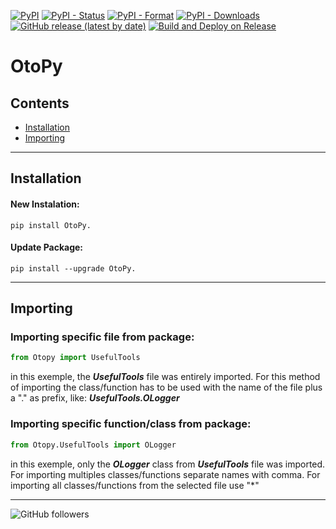 [![PyPI](https://img.shields.io/pypi/v/OtoPy?label=Package&logo=PyPi)](https://pypi.org/project/OtoPy/)
[![PyPI - Status](https://img.shields.io/pypi/status/OtoPy?logo=pypi)](https://pypi.org/project/OtoPy/)
[![PyPI - Format](https://img.shields.io/pypi/format/OtoPy?logo=pypi)](https://pypi.org/project/OtoPy/)
[![PyPI - Downloads](https://img.shields.io/pypi/dm/OtoPy?logo=pypi)](https://pypi.org/project/OtoPy/)
[![GitHub release (latest by date)](https://img.shields.io/github/v/release/Otoma-Systems/OtoPy?color=6020A5&label=Release&logo=github)](https://github.com/Otoma-Systems/OtoPy/releases)
[![Build and Deploy on Release](https://github.com/Otoma-Systems/OtoPy/actions/workflows/BuildAndDeploy_OnRelease.yml/badge.svg)](https://github.com/Otoma-Systems/OtoPy/actions/workflows/BuildAndDeploy_OnRelease.yml)
# OtoPy

## Contents
* [Installation](#installation)
* [Importing](#importing)
___

## Installation
  #### New Instalation:
```
pip install OtoPy.
```
  #### Update Package:
```
pip install --upgrade OtoPy.
```
___

## Importing  
  ### Importing specific file from package:
  ```python
  from Otopy import UsefulTools 
  ```
  in this exemple, the ***UsefulTools*** file was entirely imported. For this method of importing the class/function has to be used with the name of the file plus a "." as prefix, like: ***UsefulTools.OLogger***
  
  ### Importing specific function/class from package:
  ```python
  from Otopy.UsefulTools import OLogger
  ```
  in this exemple, only the ***OLogger*** class from ***UsefulTools*** file was imported. For importing multiples classes/functions separate names with comma. For importing all classes/functions from the selected file use "*"
___

![GitHub followers](https://img.shields.io/github/followers/Otoma-Systems?style=social)
